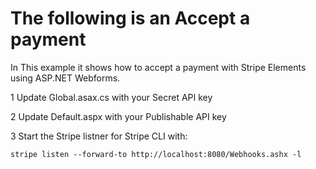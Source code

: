 # The following is an Accept a payment

In This example it shows how to accept a payment with Stripe Elements using ASP.NET Webforms.

1 Update Global.asax.cs with your Secret API key

2 Update Default.aspx with your Publishable API key

3 Start the Stripe listner for Stripe CLI with:

```
stripe listen --forward-to http://localhost:8080/Webhooks.ashx -l

